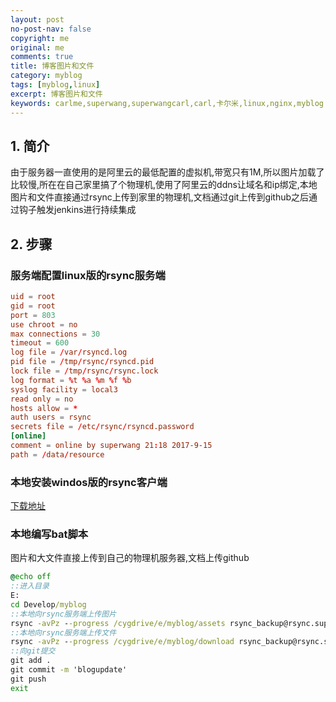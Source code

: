 ```yaml
---
layout: post
no-post-nav: false 
copyright: me
original: me
comments: true
title: 博客图片和文件
category: myblog
tags: [myblog,linux]
excerpt: 博客图片和文件
keywords: carlme,superwang,superwangcarl,carl,卡尔米,linux,nginx,myblog
---
```


## 1. 简介

由于服务器一直使用的是阿里云的最低配置的虚拟机,带宽只有1M,所以图片加载了比较慢,所在在自己家里搞了个物理机,使用了阿里云的ddns让域名和ip绑定,本地图片和文件直接通过rsync上传到家里的物理机,文档通过git上传到github之后通过钩子触发jenkins进行持续集成

## 2. 步骤

### 服务端配置linux版的rsync服务端

```conf
uid = root
gid = root
port = 803
use chroot = no
max connections = 30
timeout = 600
log file = /var/rsyncd.log
pid file = /tmp/rsync/rsyncd.pid
lock file = /tmp/rsync/rsync.lock
log format = %t %a %m %f %b
syslog facility = local3
read only = no
hosts allow = *
auth users = rsync
secrets file = /etc/rsync/rsyncd.password
[online]
comment = online by superwang 21:18 2017-9-15
path = /data/resource
```

### 本地安装windos版的rsync客户端

[下载地址]({{site.cdn}}/download/cwRsync_4.1.0_Installer.exe)

### 本地编写bat脚本

图片和大文件直接上传到自己的物理机服务器,文档上传github

```bat
@echo off
::进入目录
E:
cd Develop/myblog
::本地向rsync服务端上传图片
rsync -avPz --progress /cygdrive/e/myblog/assets rsync_backup@rsync.superang.xin::online --delete --password-file=/cygdrive/e/rsync/rsync.password --port=803 --delete
::本地向rsync服务端上传文件
rsync -avPz --progress /cygdrive/e/myblog/download rsync_backup@rsync.superang.xin::online --delete --password-file=/cygdrive/e/rsync/rsync.password --port=803 --delete
::向git提交
git add .
git commit -m 'blogupdate'
git push
exit 
```



